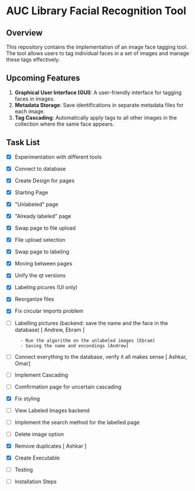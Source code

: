 # AUC Library Facial Recognition Tool

## Overview

This repository contains the implementation of an image face tagging tool. The tool allows users to tag individual faces in a set of images and manage these tags effectively.

## Upcoming Features

1. **Graphical User Interface (GUI)**: A user-friendly interface for tagging faces in images.
2. **Metadata Storage**: Save identifications in separate metadata files for each image.
3. **Tag Cascading**: Automatically apply tags to all other images in the collection where the same face appears.

## Task List

- [x] Experimentation with different tools
- [x] Connect to database
- [x] Create Design for pages
- [x] Starting Page
- [x] "Unlabeled" page
- [x] "Already labeled" page
- [x] Swap page to file upload
- [x] File upload selection
- [x] Swap page to labeling
- [x] Moving between pages
- [x] Unify the qt versions
- [x] Labeling picures (UI only)
- [x] Reorganize files
- [x] Fix circular imports problem
- [ ] Labelling pictures (backend: save the name and the face in the database) [ Andrew, Ebram ]
      
        - Run the algorithm on the unlabeled images [Ebram]
        - Saving the name and encondings [Andrew]
      
- [ ] Connect everything to the database, verify it all makes sense [ Ashkar, Omar]
- [ ] Implement Cascading
- [ ] Comfirmation page for uncertain cascading
- [x] Fix styling
- [ ] View Labeled Images backend
- [ ] Implement the search method for the labelled page 
- [ ] Delete image option
- [x] Remove duplicates [ Ashkar ]
- [x] Create Executable
- [ ] Testing
- [ ] Installation Steps
